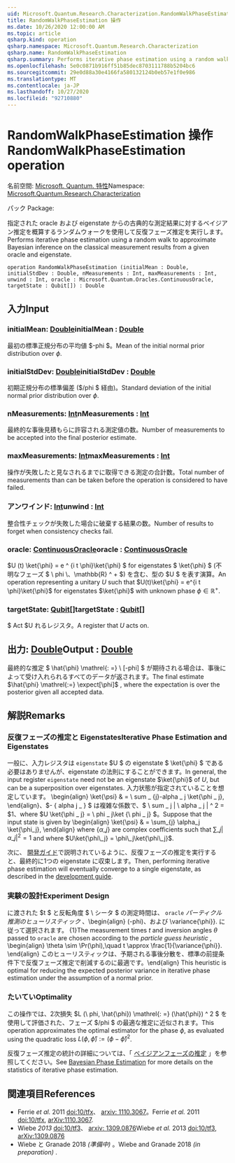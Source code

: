 ```yaml
---
uid: Microsoft.Quantum.Research.Characterization.RandomWalkPhaseEstimation
title: RandomWalkPhaseEstimation 操作
ms.date: 10/26/2020 12:00:00 AM
ms.topic: article
qsharp.kind: operation
qsharp.namespace: Microsoft.Quantum.Research.Characterization
qsharp.name: RandomWalkPhaseEstimation
qsharp.summary: Performs iterative phase estimation using a random walk to approximate Bayesian inference on the classical measurement results from a given oracle and eigenstate.
ms.openlocfilehash: 5e0c0871b916ff51b85dec8703111788b5204bc6
ms.sourcegitcommit: 29e0d88a30e4166fa580132124b0eb57e1f0e986
ms.translationtype: MT
ms.contentlocale: ja-JP
ms.lasthandoff: 10/27/2020
ms.locfileid: "92710880"
---
```

# <a name="randomwalkphaseestimation-operation"></a><span data-ttu-id="4f15e-102">RandomWalkPhaseEstimation 操作</span><span class="sxs-lookup"><span data-stu-id="4f15e-102">RandomWalkPhaseEstimation operation</span></span>

<span data-ttu-id="4f15e-103">名前空間: [Microsoft. Quantum. 特性](xref:Microsoft.Quantum.Research.Characterization)</span><span class="sxs-lookup"><span data-stu-id="4f15e-103">Namespace: [Microsoft.Quantum.Research.Characterization](xref:Microsoft.Quantum.Research.Characterization)</span></span>

<span data-ttu-id="4f15e-104">パック [](https://nuget.org/packages/)</span><span class="sxs-lookup"><span data-stu-id="4f15e-104">Package: [](https://nuget.org/packages/)</span></span>


<span data-ttu-id="4f15e-105">指定された oracle および eigenstate からの古典的な測定結果に対するベイジアン推定を概算するランダムウォークを使用して反復フェーズ推定を実行します。</span><span class="sxs-lookup"><span data-stu-id="4f15e-105">Performs iterative phase estimation using a random walk to approximate Bayesian inference on the classical measurement results from a given oracle and eigenstate.</span></span>

```qsharp
operation RandomWalkPhaseEstimation (initialMean : Double, initialStdDev : Double, nMeasurements : Int, maxMeasurements : Int, unwind : Int, oracle : Microsoft.Quantum.Oracles.ContinuousOracle, targetState : Qubit[]) : Double
```


## <a name="input"></a><span data-ttu-id="4f15e-106">入力</span><span class="sxs-lookup"><span data-stu-id="4f15e-106">Input</span></span>

### <a name="initialmean--double"></a><span data-ttu-id="4f15e-107">initialMean: [Double](xref:microsoft.quantum.lang-ref.double)</span><span class="sxs-lookup"><span data-stu-id="4f15e-107">initialMean : [Double](xref:microsoft.quantum.lang-ref.double)</span></span>

<span data-ttu-id="4f15e-108">最初の標準正規分布の平均値 $-phi $。</span><span class="sxs-lookup"><span data-stu-id="4f15e-108">Mean of the initial normal prior distribution over $\phi$.</span></span>


### <a name="initialstddev--double"></a><span data-ttu-id="4f15e-109">initialStdDev: [Double](xref:microsoft.quantum.lang-ref.double)</span><span class="sxs-lookup"><span data-stu-id="4f15e-109">initialStdDev : [Double](xref:microsoft.quantum.lang-ref.double)</span></span>

<span data-ttu-id="4f15e-110">初期正規分布の標準偏差 ($/phi $ 経由)。</span><span class="sxs-lookup"><span data-stu-id="4f15e-110">Standard deviation of the initial normal prior distribution over $\phi$.</span></span>


### <a name="nmeasurements--int"></a><span data-ttu-id="4f15e-111">nMeasurements: [Int](xref:microsoft.quantum.lang-ref.int)</span><span class="sxs-lookup"><span data-stu-id="4f15e-111">nMeasurements : [Int](xref:microsoft.quantum.lang-ref.int)</span></span>

<span data-ttu-id="4f15e-112">最終的な事後見積もらに許容される測定値の数。</span><span class="sxs-lookup"><span data-stu-id="4f15e-112">Number of measurements to be accepted into the final posterior estimate.</span></span>


### <a name="maxmeasurements--int"></a><span data-ttu-id="4f15e-113">maxMeasurements: [Int](xref:microsoft.quantum.lang-ref.int)</span><span class="sxs-lookup"><span data-stu-id="4f15e-113">maxMeasurements : [Int](xref:microsoft.quantum.lang-ref.int)</span></span>

<span data-ttu-id="4f15e-114">操作が失敗したと見なされるまでに取得できる測定の合計数。</span><span class="sxs-lookup"><span data-stu-id="4f15e-114">Total number of measurements than can be taken before the operation is considered to have failed.</span></span>


### <a name="unwind--int"></a><span data-ttu-id="4f15e-115">アンワインド: [Int](xref:microsoft.quantum.lang-ref.int)</span><span class="sxs-lookup"><span data-stu-id="4f15e-115">unwind : [Int](xref:microsoft.quantum.lang-ref.int)</span></span>

<span data-ttu-id="4f15e-116">整合性チェックが失敗した場合に破棄する結果の数。</span><span class="sxs-lookup"><span data-stu-id="4f15e-116">Number of results to forget when consistency checks fail.</span></span>


### <a name="oracle--continuousoracle"></a><span data-ttu-id="4f15e-117">oracle: [ContinuousOracle](xref:Microsoft.Quantum.Oracles.ContinuousOracle)</span><span class="sxs-lookup"><span data-stu-id="4f15e-117">oracle : [ContinuousOracle](xref:Microsoft.Quantum.Oracles.ContinuousOracle)</span></span>

<span data-ttu-id="4f15e-118">$U (t) \ket{\phi} = e ^ {i t \phi}\ket{\phi} $ for eigenstates $ \ket{\phi} $ (不明なフェーズ $ \ phi \、\mathbb{R} ^ + $) を含む、型の $U $ を表す演算。</span><span class="sxs-lookup"><span data-stu-id="4f15e-118">An operation representing a unitary $U$ such that $U(t)\ket{\phi} = e^{i t \phi}\ket{\phi}$ for eigenstates $\ket{\phi}$ with unknown phase $\phi \in \mathbb{R}^+$.</span></span>


### <a name="targetstate--qubit"></a><span data-ttu-id="4f15e-119">targetState: [Qubit](xref:microsoft.quantum.lang-ref.qubit)[]</span><span class="sxs-lookup"><span data-stu-id="4f15e-119">targetState : [Qubit](xref:microsoft.quantum.lang-ref.qubit)[]</span></span>

<span data-ttu-id="4f15e-120">$ Act $U れるレジスタ。</span><span class="sxs-lookup"><span data-stu-id="4f15e-120">A register that $U$ acts on.</span></span>



## <a name="output--double"></a><span data-ttu-id="4f15e-121">出力: [Double](xref:microsoft.quantum.lang-ref.double)</span><span class="sxs-lookup"><span data-stu-id="4f15e-121">Output : [Double](xref:microsoft.quantum.lang-ref.double)</span></span>

<span data-ttu-id="4f15e-122">最終的な推定 $ \hat{\phi} \mathrel{: =} \ [-phi] $ が期待される場合は、事後によって受け入れられるすべてのデータが返されます。</span><span class="sxs-lookup"><span data-stu-id="4f15e-122">The final estimate $\hat{\phi} \mathrel{:=} \expect[\phi]$ , where the expectation is over the posterior given all accepted data.</span></span>

## <a name="remarks"></a><span data-ttu-id="4f15e-123">解説</span><span class="sxs-lookup"><span data-stu-id="4f15e-123">Remarks</span></span>

### <a name="iterative-phase-estimation-and-eigenstates"></a><span data-ttu-id="4f15e-124">反復フェーズの推定と Eigenstates</span><span class="sxs-lookup"><span data-stu-id="4f15e-124">Iterative Phase Estimation and Eigenstates</span></span>

<span data-ttu-id="4f15e-125">一般に、入力レジスタは `eigenstate` $U $ の eigenstate $ \ket{\phi} $ である必要はありませんが、eigenstate の法則にすることができます。</span><span class="sxs-lookup"><span data-stu-id="4f15e-125">In general, the input register `eigenstate` need not be an eigenstate $\ket{\phi}$ of $U$, but can be a superposition over eigenstates.</span></span> <span data-ttu-id="4f15e-126">入力状態が指定されていることを想定しています。 \begin{align} \ket{\psi} & = \ sum \_ {j}-alpha \_ j \ket{\phi \_ j}, \end{align}、$- \{ alpha j \_ \} $ は複雑な係数で、$ \ sum \_ j | \ alpha \_ j | ^ 2 = $1、where $U \ket{\phi \_ j} = \ phi \_ j\ket {\ phi \_ j} $。</span><span class="sxs-lookup"><span data-stu-id="4f15e-126">Suppose that the input state is given by \begin{align} \ket{\psi} & = \sum\_{j} \alpha\_j \ket{\phi\_j}, \end{align} where $\{\alpha\_j\}$ are complex coefficients such that $\sum\_j |\alpha\_j|^2 = 1$ and where $U\ket{\phi\_j} = \phi\_j\ket{\phi\_j}$.</span></span>

<span data-ttu-id="4f15e-127">次に、 [開発ガイド](xref:microsoft.quantum.libraries.characterization#iterative-phase-estimation-without-eigenstates)で説明されているように、反復フェーズの推定を実行すると、最終的に1つの eigenstate に収束します。</span><span class="sxs-lookup"><span data-stu-id="4f15e-127">Then, performing iterative phase estimation will eventually converge to a single eigenstate, as described in the [development guide](xref:microsoft.quantum.libraries.characterization#iterative-phase-estimation-without-eigenstates).</span></span>

### <a name="experiment-design"></a><span data-ttu-id="4f15e-128">実験の設計</span><span class="sxs-lookup"><span data-stu-id="4f15e-128">Experiment Design</span></span>

<span data-ttu-id="4f15e-129">に渡された $t $ と反転角度 $ \ シータ $ の測定時間は、 `oracle` *パーティクル推測のヒューリスティック* 、\begin{align} (-phi)、および \variance{\phi}}. に従って選択されます。 {1}</span><span class="sxs-lookup"><span data-stu-id="4f15e-129">The measurement times $t$ and inversion angles $\theta$ passed to `oracle` are chosen according to the *particle guess heuristic* , \begin{align} \theta \sim \Pr(\phi),\quad t \approx \frac{1}{\variance{\phi}}.</span></span>
<span data-ttu-id="4f15e-130">\end{align} このヒューリスティックは、予期される事後分散を、標準の前提条件下で反復フェーズ推定で削減するのに最適です。</span><span class="sxs-lookup"><span data-stu-id="4f15e-130">\end{align} This heuristic is optimal for reducing the expected posterior variance in iterative phase estimation under the assumption of a normal prior.</span></span>

### <a name="optimality"></a><span data-ttu-id="4f15e-131">たいてい</span><span class="sxs-lookup"><span data-stu-id="4f15e-131">Optimality</span></span>

<span data-ttu-id="4f15e-132">この操作では、2次損失 $L (\ phi, \hat{\phi}) \mathrel{: =} (\hat{\phi}) ^ 2 $ を使用して評価された、フェーズ $/phi $ の最適な推定に近似されます。</span><span class="sxs-lookup"><span data-stu-id="4f15e-132">This operation approximates the optimal estimator for the phase $\phi$, as evaluated using the quadratic loss $L(\phi, \hat{\phi}) \mathrel{:=} (\phi - \hat{\phi})^2$.</span></span>

<span data-ttu-id="4f15e-133">反復フェーズ推定の統計の詳細については、「 [ベイジアンフェーズの推定](xref:microsoft.quantum.libraries.characterization#bayesian-phase-estimation) 」を参照してください。</span><span class="sxs-lookup"><span data-stu-id="4f15e-133">See [Bayesian Phase Estimation](xref:microsoft.quantum.libraries.characterization#bayesian-phase-estimation) for more details on the statistics of iterative phase estimation.</span></span>

## <a name="references"></a><span data-ttu-id="4f15e-134">関連項目</span><span class="sxs-lookup"><span data-stu-id="4f15e-134">References</span></span>

- <span data-ttu-id="4f15e-135">Ferrie *et al.* 2011 [doi:10/tfx](https://doi.org/10.1007/s11128-012-0407-6)、 [arxiv: 1110.3067](https://arxiv.org/abs/1110.3067)。</span><span class="sxs-lookup"><span data-stu-id="4f15e-135">Ferrie *et al.* 2011 [doi:10/tfx](https://doi.org/10.1007/s11128-012-0407-6), [arXiv:1110.3067](https://arxiv.org/abs/1110.3067).</span></span>
- <span data-ttu-id="4f15e-136">Wiebe *2013* [doi:10/tf3](https://doi.org/10.1103/PhysRevLett.112.190501)、 [arxiv: 1309.0876](https://arxiv.org/abs/1309.0876)</span><span class="sxs-lookup"><span data-stu-id="4f15e-136">Wiebe *et al.* 2013 [doi:10/tf3](https://doi.org/10.1103/PhysRevLett.112.190501), [arXiv:1309.0876](https://arxiv.org/abs/1309.0876)</span></span>
- <span data-ttu-id="4f15e-137">Wiebe と Granade 2018 *(準備中)* 。</span><span class="sxs-lookup"><span data-stu-id="4f15e-137">Wiebe and Granade 2018 *(in preparation)* .</span></span>
